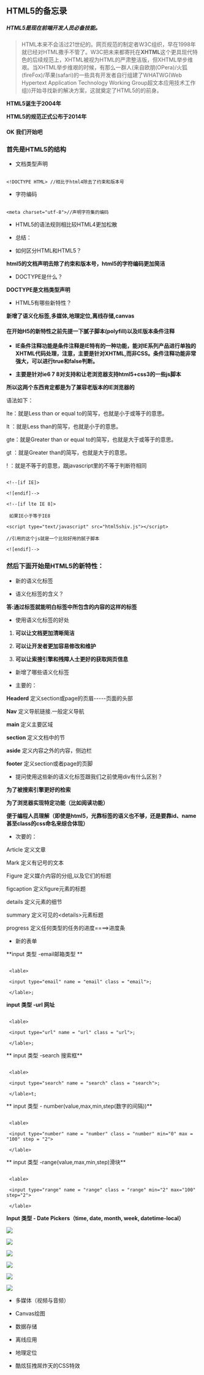 ## HTML5的备忘录

##### HTML5是现在前端开发人员必备技能。

> HTML本来不会活过21世纪的。网页规范的制定者W3C组织，早在1998年就已经对HTML撒手不管了。W3C把未来都寄托在**XHTML**这个更具现代特色的后续规范上，XHTML被视为HTML的严肃整洁版，但XHTML举步维艰。当XHTML举步维艰的时候，有那么一群人\(来自欧朋\(OPera\)\/火狐\(fireFox\)\/苹果\(safari\)的一些具有开发者自行组建了WHATWG\(Web Hypertext Application Technology Working Group超文本应用技术工作组\)\)开始寻找新的解决方案，这就奠定了HTML5的的前身。

**HTML5诞生于2004年**

**HTML5的规范正式公布于2014年**

#### OK 我们开始吧

### 首先是HTML5的结构

* 文档类型声明

 ```

 <!DOCTYPE HTML> //相比于html4除去了约束和版本号

 ```

* 字符编码

 ```

 <meta charset="utf-8">//声明字符集的编码

 ```

* HTML5的语法规则相比较HTML4更加松散

* 总结：

 * 如何区分HTML和HTML5？

 **html5的文档声明去除了约束和版本号，html5的字符编码更加简洁**

 * DOCTYPE是什么？

 **DOCTYPE是文档类型声明**

 * HTML5有哪些新特性？

 **新增了语义化标签,多媒体,地理定位,离线存储,canvas**

#### 在开始H5的新特性之前先提一下腻子脚本(polyfill)以及IE版本条件注释

 * **IE条件注释功能是条件注释是IE特有的一种功能，能对IE系列产品进行单独的XHTML代码处理，注意，主要是针对XHTML,而非CSS。条件注释功能非常强大，可以进行true和false判断。**

 * **主要是针对ie6 7 8对支持和让老浏览器支持html5+css3的一些js脚本**

**所以这两个东西肯定都是为了兼容老版本的IE浏览器的**

语法如下：

lte：就是Less than or equal to的简写，也就是小于或等于的意思。

lt ：就是Less than的简写，也就是小于的意思。

gte：就是Greater than or equal to的简写，也就是大于或等于的意思。

gt ：就是Greater than的简写，也就是大于的意思。

! ：就是不等于的意思，跟javascript里的不等于判断符相同

```

<!--[if IE]>

<![endif]-->

<!--[if lte IE 8]>

 如果IE小于等于IE8

<script type="text/javascript" src="html5shiv.js"></script>

//引用的这个js就是一个比较好用的腻子脚本

<![endif]-->

```

### 然后下面开始是HTML5的新特性：

* 新的语义化标签

 * 语义化标签的含义？

 **答:通过标签就能明白标签中所包含的内容的这样的标签**

 * 使用语义化标签的好处

 1. **可以让文档更加清晰简洁**

 2. **可以让开发者更加容易修改和维护**

 3. **可以让索搜引擎和残障人士更好的获取网页信息**

* 新增了哪些语义化标签

 * 主要的：

 **Headerd** 定义section或page的页眉-----页面的头部

 **Nav** 定义导航链接.一般定义导航

 **main** 定义主要区域

 **section** 定义文档中的节

 **aside** 定义内容之外的内容，侧边栏

 **footer** 定义section或者page的页脚

 * 提问使用这些新的语义化标签跟我们之前使用div有什么区别？

 **为了被搜索引擎更好的检索**

 **为了浏览器实现特定功能（比如阅读功能）**

 **便于编程人员理解（即使是html5，光靠标签的语义也不够，还是要靠id、name甚至class的css命名来综合体现）**

 * 次要的：

 Article 定义文章

 Mark 定义有记号的文本

 Figure 定义媒介内容的分组,以及它们的标题

 figcaption 定义figure元素的标题

 details 定义元素的细节

 summary 定义可见的&lt;details&gt;元素标题

 progress 定义任何类型的任务的进度====&gt;进度条

* 新的表单

**input 类型 -email邮箱类型 **

```

 <lable>

 <input type="email" name = "email" class = "email">;

 </lable>;

```

**input 类型 -url 网址**

```

 <lable>

 <input type="url" name = "url" class = "url">;

 </lable>;

```

** input 类型 -search 搜索框**

```

 <lable>

 <input type="search" name = "search" class = "search">;

 </lable>t;

```

** input 类型 - number\(value,max,min,step\(数字的间隔\)\)**

```

 <lable>

 <input type="number" name = "number" class = "number" min="0" max = "100" step = "2">

 </lable>

```

** input 类型 -range\(value,max,min,step\)滑块**

```

 <lable>

 <input type="range" name = "range" class = "range" min="2" max="100" step="2">

 </lable>

```

**Input 类型 - Date Pickers（time, date, month, week, datetime-local）**

![](/assets/00.png)

![](/assets/11.png)

![](/assets/22.png)

![](/assets/33.png)

![](/assets/44.png)

![](/assets/66.png)

* 多媒体（视频与音频）

* Canvas绘图

* 数据存储

* 离线应用

* 地理定位

* 酷炫狂拽屌炸天的CSS特效


